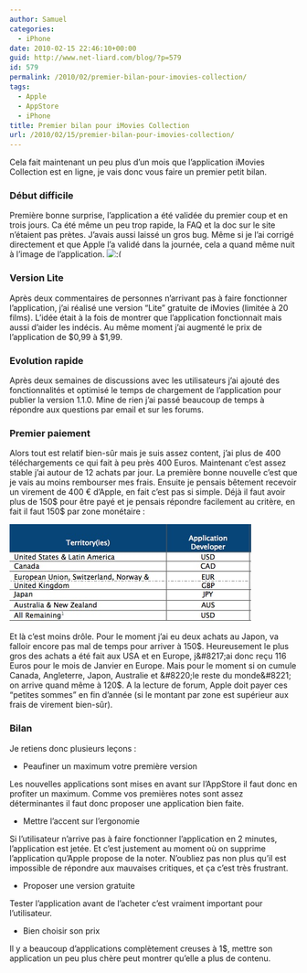 ```yaml
---
author: Samuel
categories:
  - iPhone
date: 2010-02-15 22:46:10+00:00
guid: http://www.net-liard.com/blog/?p=579
id: 579
permalink: /2010/02/premier-bilan-pour-imovies-collection/
tags:
  - Apple
  - AppStore
  - iPhone
title: Premier bilan pour iMovies Collection
url: /2010/02/15/premier-bilan-pour-imovies-collection/
---
```


Cela fait maintenant un peu plus d&#8217;un mois que l&#8217;application iMovies Collection est en ligne, je vais donc vous faire un premier petit bilan.

### Début difficile

Première bonne surprise, l&#8217;application a été validée du premier coup et en trois jours. Ca été même un peu trop rapide, la FAQ et la doc sur le site n&#8217;étaient pas prètes. J&#8217;avais aussi laissé un gros bug. Même si je l&#8217;ai corrigé directement et que Apple l&#8217;a validé dans la journée, cela a quand même nuit à l&#8217;image de l&#8217;application. <img src="http://www.apptom.fr/wp-includes/images/smilies/frownie.png" alt=":(" class="wp-smiley" style="height: 1em; max-height: 1em;" />

### Version Lite

Après deux commentaires de personnes n&#8217;arrivant pas à faire fonctionner l&#8217;application, j&#8217;ai réalisé une version &#8220;Lite&#8221; gratuite de iMovies (limitée à 20 films). L&#8217;idée était à la fois de montrer que l&#8217;application fonctionnait mais aussi d&#8217;aider les indécis. Au même moment j&#8217;ai augmenté le prix de l&#8217;application de $0,99 à $1,99.

### Evolution rapide

Après deux semaines de discussions avec les utilisateurs j&#8217;ai ajouté des fonctionnalités et optimisé le temps de chargement de l&#8217;application pour publier la version 1.1.0. Mine de rien j&#8217;ai passé beaucoup de temps à répondre aux questions par email et sur les forums.

### Premier paiement

Alors tout est relatif bien-sûr mais je suis assez content, j&#8217;ai plus de 400 téléchargements ce qui fait à peu près 400 Euros. Maintenant c&#8217;est assez stable j&#8217;ai autour de 12 achats par jour. La première bonne nouvelle c&#8217;est que je vais au moins rembourser mes frais. Ensuite je pensais bêtement recevoir un virement de 400 € d&#8217;Apple, en fait c&#8217;est pas si simple. Déjà il faut avoir plus de 150$ pour être payé et je pensais répondre facilement au critère, en fait il faut 150$ par zone monétaire :

![photo](/images/uploads/2010/02/pays.jpg)

Et là c&#8217;est moins drôle. Pour le moment j&#8217;ai eu deux achats au Japon, va falloir encore pas mal de temps pour arriver à 150$. Heureusement le plus gros des achats a été fait aux USA et en Europe, j&#8217;ai donc reçu 116 Euros pour le mois de Janvier en Europe. Mais pour le moment si on cumule Canada, Angleterre, Japon, Australie et &#8220;le reste du monde&#8221; on arrive quand même à 120$. A la lecture de forum, Apple doit payer ces &#8220;petites sommes&#8221; en fin d&#8217;année (si le montant par zone est supérieur aux frais de virement bien-sûr).

### Bilan

Je retiens donc plusieurs leçons :

  * Peaufiner un maximum votre première version

Les nouvelles applications sont mises en avant sur l&#8217;AppStore il faut donc en profiter un maximum. Comme vos premières notes sont assez déterminantes il faut donc proposer une application bien faite.

  * Mettre l&#8217;accent sur l&#8217;ergonomie

Si l&#8217;utilisateur n&#8217;arrive pas à faire fonctionner l&#8217;application en 2 minutes, l&#8217;application est jetée. Et c&#8217;est justement au moment où on supprime l&#8217;application qu&#8217;Apple propose de la noter. N&#8217;oubliez pas non plus qu&#8217;il est impossible de répondre aux mauvaises critiques, et ça c&#8217;est très frustrant.

  * Proposer une version gratuite

Tester l&#8217;application avant de l&#8217;acheter c&#8217;est vraiment important pour l&#8217;utilisateur.

  * Bien choisir son prix

Il y a beaucoup d&#8217;applications complètement creuses à 1$, mettre son application un peu plus chère peut montrer qu&#8217;elle a plus de contenu.